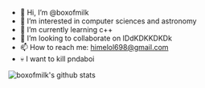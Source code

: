 - 👋 Hi, I’m @boxofmilk
- 👀 I’m interested in computer sciences and astronomy
- 🌱 I’m currently learning c++
- 💞️ I’m looking to collaborate on IDdKDKKDKDk
- 📫 How to reach me: himelol698@gmail.com
- 💀 I want to kill pndaboi

![boxofmilk's github stats](https://github-readme-stats.vercel.app/api?username=boxofmilk&theme=tokyonight&hide=prs&show_icons=true)
